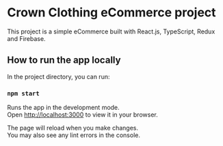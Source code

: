 # Crown Clothing eCommerce project

This project is a simple eCommerce built with React.js, TypeScript, Redux and Firebase.

## How to run the app locally

In the project directory, you can run:

### `npm start`

Runs the app in the development mode.\
Open [http://localhost:3000](http://localhost:3000) to view it in your browser.

The page will reload when you make changes.\
You may also see any lint errors in the console.